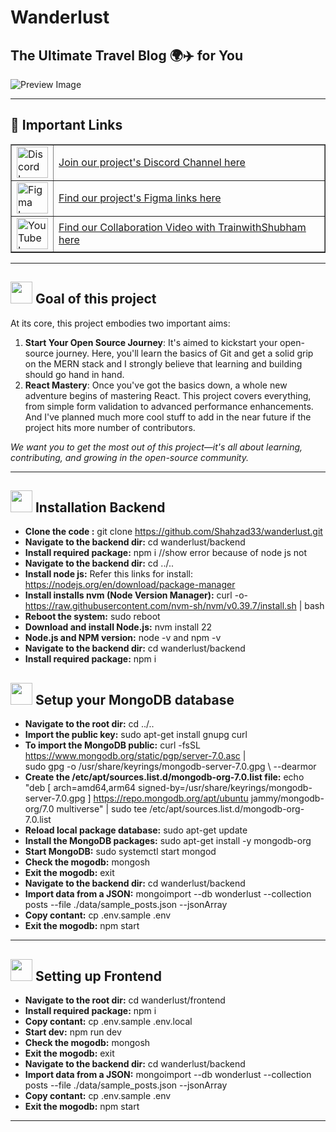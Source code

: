<div>
  <h1>Wanderlust</h1>
  <h2>The Ultimate Travel Blog 🌍✈️ for You </h2>
</div>

![Preview Image](https://github.com/krishnaacharyaa/wanderlust/assets/116620586/17ba9da6-225f-481d-87c0-5d5a010a9538)

<hr>

<div>
  <h2>🔗 Important Links</h2>
</div>

<table border="1">
  <tr>
      <td><img src="https://github.com/Meetjain1/wanderlust/assets/133582566/5ca6c472-5c73-41b2-a2df-389cc3e14881.png" alt="Discord Logo" width="50"></td>
      <td><a href="https://discord.gg/FEKasAdCrG"> Join our project's Discord Channel here </a></td>
  </tr>
  <tr>
      <td><img src="https://github.com/Meetjain1/wanderlust/assets/133582566/ffda08c0-3c7a-46b0-b7ac-6bc374184ec7.png" alt="Figma Logo" width="50"></td>
      <td><a href="https://www.figma.com/file/zqNcWGGKBo5Q2TwwVgR6G5/WanderLust--A-Travel-Blog-App?type=design&node-id=0%3A1&mode=design&t=c4oCG8N1Fjf7pxTt-1"> Find our project's Figma links here</a></td>
  </tr>
  <tr>
      <td><img src="https://github.com/krishnaacharyaa/wanderlust/assets/133582566/47d71dd6-0390-479e-9d4e-3f077ef1a987.png" alt="YouTube Logo" width="50"></td>
      <td><a href="https://youtu.be/ANfC1u_N_A0?feature=shared"> Find our Collaboration Video with TrainwithShubham here </a></td>
  </tr>
</table>

<hr>

<div>
  <h2><img src="https://github.com/Meetjain1/wanderlust/assets/133582566/4a07b161-b8d6-4803-804a-3b0db699023e" width="35" height="35"> Goal of this project </h2>
</div>

At its core, this project embodies two important aims:

1. **Start Your Open Source Journey**: It's aimed to kickstart your open-source journey. Here, you'll learn the basics of Git and get a solid grip on the MERN stack and I strongly believe that learning and building should go hand in hand.
2. **React Mastery**: Once you've got the basics down, a whole new adventure begins of mastering React. This project covers everything, from simple form validation to advanced performance enhancements. And I've planned much more cool stuff to add in the near future if the project hits more number of contributors.

_We want you to get the most out of this project—it's all about learning, contributing, and growing in the open-source community._
<hr>

<div>
  <h2><img src="https://github.com/Meetjain1/wanderlust/assets/133582566/1ee5934a-27be-4502-a7bf-e6a8c78fe5a3" width="35" height="35"> Installation Backend</h2>
</div>

- **Clone the code :** git clone https://github.com/Shahzad33/wanderlust.git
- **Navigate to the backend dir:** cd wanderlust/backend
- **Install required package:** npm i                        //show error because of node js not 
- **Navigate to the backend dir:** cd ../..
- **Install node js:** Refer this links for install:  https://nodejs.org/en/download/package-manager
- **Install installs nvm (Node Version Manager):** curl -o- https://raw.githubusercontent.com/nvm-sh/nvm/v0.39.7/install.sh | bash
- **Reboot the system:** sudo reboot 
- **Download and install Node.js:** nvm install 22
- **Node.js and NPM version:** node -v and npm -v
- **Navigate to the backend dir:** cd wanderlust/backend
- **Install required package:** npm i 



<div>
  <h2><img src="https://github.com/Meetjain1/wanderlust/assets/133582566/1ee5934a-27be-4502-a7bf-e6a8c78fe5a3" width="35" height="35"> Setup your MongoDB database</h2>
</div>

- **Navigate to the root dir:** cd ../..
- **Import the public key:** sudo apt-get install gnupg curl
- **To import the MongoDB public:** curl -fsSL https://www.mongodb.org/static/pgp/server-7.0.asc | \
   sudo gpg -o /usr/share/keyrings/mongodb-server-7.0.gpg \ --dearmor
- **Create the /etc/apt/sources.list.d/mongodb-org-7.0.list file:** echo "deb [ arch=amd64,arm64 signed-by=/usr/share/keyrings/mongodb-server-7.0.gpg ] https://repo.mongodb.org/apt/ubuntu jammy/mongodb-org/7.0 
    multiverse" | sudo tee /etc/apt/sources.list.d/mongodb-org-7.0.list
- **Reload local package database:** sudo apt-get update
- **Install the MongoDB packages:** sudo apt-get install -y mongodb-org
- **Start MongoDB:** sudo systemctl start mongod
- **Check the mogodb:** mongosh
- **Exit the mogodb:** exit
- **Navigate to the backend dir:** cd wanderlust/backend
- **Import data from a JSON:** mongoimport --db wonderlust --collection posts --file ./data/sample_posts.json --jsonArray
- **Copy contant:** cp .env.sample .env
- **Exit the mogodb:** npm start
<hr>



<div>
  <h2><img src="https://github.com/Meetjain1/wanderlust/assets/133582566/1ee5934a-27be-4502-a7bf-e6a8c78fe5a3" width="35" height="35"> Setting up Frontend</h2>
</div>

- **Navigate to the root dir:** cd wanderlust/frontend
- **Install required package:** npm i 
- **Copy contant:** cp .env.sample .env.local
- **Start dev:** npm run dev
- **Check the mogodb:** mongosh
- **Exit the mogodb:** exit
- **Navigate to the backend dir:** cd wanderlust/backend
- **Import data from a JSON:** mongoimport --db wonderlust --collection posts --file ./data/sample_posts.json --jsonArray
- **Copy contant:** cp .env.sample .env
- **Exit the mogodb:** npm start
<hr>
